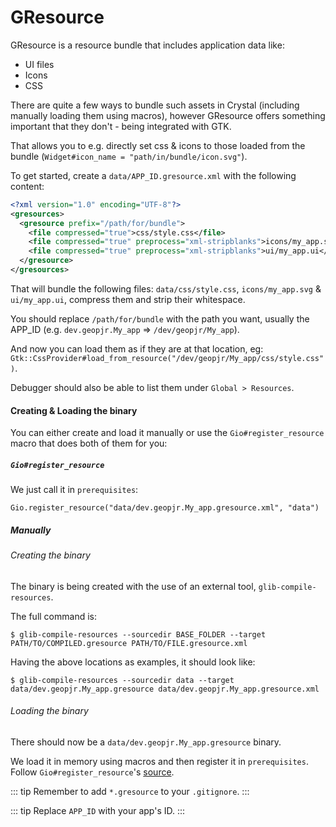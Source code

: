 # GResource

GResource is a resource bundle that includes application data like:

- UI files
- Icons
- CSS

There are quite a few ways to bundle such assets in Crystal (including manually loading them using macros), however GResource offers something important that they don't - being integrated with GTK.

That allows you to e.g. directly set css & icons to those loaded from the bundle (`Widget#icon_name = "path/in/bundle/icon.svg"`).

To get started, create a `data/APP_ID.gresource.xml` with the following content:

```xml
<?xml version="1.0" encoding="UTF-8"?>
<gresources>
  <gresource prefix="/path/for/bundle">
    <file compressed="true">css/style.css</file>
    <file compressed="true" preprocess="xml-stripblanks">icons/my_app.svg</file>
    <file compressed="true" preprocess="xml-stripblanks">ui/my_app.ui</file>
  </gresource>
</gresources>
```

That will bundle the following files: `data/css/style.css`, `icons/my_app.svg` & `ui/my_app.ui`, compress them and strip their whitespace.

You should replace `/path/for/bundle` with the path you want, usually the APP_ID (e.g. `dev.geopjr.My_app` => `/dev/geopjr/My_app`).

And now you can load them as if they are at that location, eg: `Gtk::CssProvider#load_from_resource("/dev/geopjr/My_app/css/style.css")`.

Debugger should also be able to list them under `Global > Resources`.

#### Creating & Loading the binary

You can either create and load it manually or use the `Gio#register_resource` macro that does both of them for you:

##### `Gio#register_resource`

We just call it in `prerequisites`:

```crystal
Gio.register_resource("data/dev.geopjr.My_app.gresource.xml", "data")
```

##### Manually

###### Creating the binary

The binary is being created with the use of an external tool, `glib-compile-resources`.

The full command is:
```
$ glib-compile-resources --sourcedir BASE_FOLDER --target PATH/TO/COMPILED.gresource PATH/TO/FILE.gresource.xml
```
Having the above locations as examples, it should look like:
```
$ glib-compile-resources --sourcedir data --target data/dev.geopjr.My_app.gresource data/dev.geopjr.My_app.gresource.xml
```

###### Loading the binary

There should now be a `data/dev.geopjr.My_app.gresource` binary.

We load it in memory using macros and then register it in `prerequisites`.
Follow `Gio#register_resource`'s [source](https://github.com/hugopl/gtk4.cr/blob/77c98c350166baedc44d10e2030aaf7946d04e6b/src/bindings/gio/resource.cr).

::: tip
Remember to add `*.gresource` to your `.gitignore`.
:::

::: tip
Replace `APP_ID` with your app's ID.
:::
